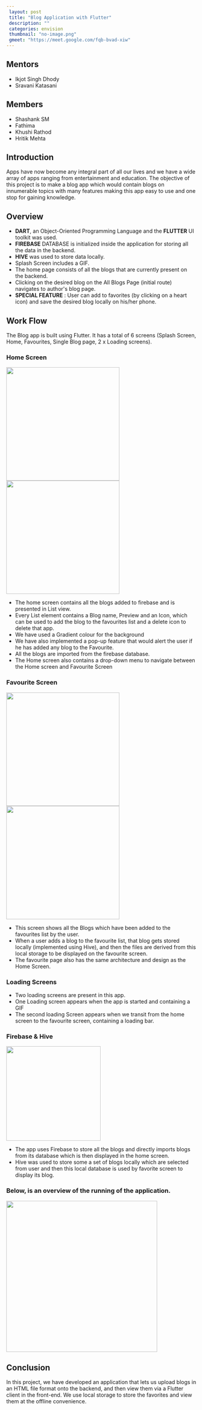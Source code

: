 ```yaml
---
 layout: post
 title: "Blog Application with Flutter"
 description: ""
 categories: envision
 thumbnail: "no-image.png"
 gmeet: "https://meet.google.com/fqb-bvad-xiw"
---
```


## Mentors
 - Ikjot Singh Dhody   
 - Sravani Katasani
## Members
 - Shashank SM
 - Fathima 
 - Khushi Rathod
 - Hritik Mehta

## Introduction

Apps have now become any integral part of all our lives and we have a wide array of apps ranging from entertainment and education. The objective of this project is to make a blog app which would contain blogs on innumerable topics with many features making this app easy to use and one stop for gaining knowledge.

## Overview

- **DART**, an Object-Oriented Programming Language and the **FLUTTER** UI toolkit was used.
- **FIREBASE** DATABASE is initialized inside the application for storing all the data in the backend.
- **HIVE** was used to store data locally.
- Splash Screen includes a GIF.
- The home page consists of all the blogs that are currently present on the backend.
- Clicking on the desired blog on the All Blogs Page (initial route) navigates to author&#39;s blog page.
- **SPECIAL FEATURE** : User can add to favorites (by clicking on a heart icon) and save the desired blog locally on his/her phone.

## Work Flow

The Blog app is built using Flutter. It has a total of 6 screens (Splash Screen, Home, Favourites, Single Blog page, 2 x Loading screens).

### Home Screen
<img src = "https://raw.githubusercontent.com/ikjot-2605/blog-app/master/screenshots/all_blogs_page.jpeg?token=ANF347M322Y4NHZAATLUWL3AXPNJO" height = "300">
<img src = "https://raw.githubusercontent.com/ikjot-2605/blog-app/master/screenshots/add_to_favorites.jpeg?token=ANF347OGS4LZ6UOVEB4XSTTAXPOBO" height = "300">

- The home screen contains all the blogs added to firebase and is presented in List view.
- Every List element contains a Blog name, Preview and an Icon, which can be used to add the blog to the favourites list and a delete icon to delete that app.
- We have used a Gradient colour for the background
- We have also implemented a pop-up feature that would alert the user if he has added any blog to the Favourite.
- All the blogs are imported from the firebase database.
- The Home screen also contains a drop-down menu to navigate between the Home screen and Favourite Screen

### Favourite Screen
<img src = "https://raw.githubusercontent.com/ikjot-2605/blog-app/master/screenshots/favorites_page.jpeg?token=ANF347PQDJ3WHNIK3BWRJN3AXPOD6" height = "300">
<img src = "https://raw.githubusercontent.com/ikjot-2605/blog-app/master/screenshots/remove_from_favorites_page.jpeg?token=ANF347P5QJWDOMPE7S7E6KLAXPOEW" height = "300">

- This screen shows all the Blogs which have been added to the favourites list by the user.
- When a user adds a blog to the favourite list, that blog gets stored locally (implemented using Hive), and then the files are derived from this local storage to be displayed on the favourite screen.
- The favourite page also has the same architecture and design as the Home Screen.

### Loading Screens

- Two loading screens are present in this app.
- One Loading screen appears when the app is started and containing a GIF
- The second loading Screen appears when we transit from the home screen to the favourite screen, containing a loading bar.

### Firebase &amp; Hive
<img src = "https://raw.githubusercontent.com/ikjot-2605/blog-app/master/screenshots/firebase.png?token=ANF347MSPICQFWU3D3CQPC3AXPONI" height = "250">

- The app uses Firebase to store all the blogs and directly imports blogs from its database which is then displayed in the home screen.
- Hive was used to store some a set of blogs locally which are selected from user and then this local database is used by favorite screen to display its blog.

### Below, is an overview of the running of the application.

<img src = "https://raw.githubusercontent.com/ikjot-2605/blog-app/master/screenshots/runthrough_final.gif?token=ANF347KGQH2VJIHHHEUTNETAXPPJQ" height = "400">

## Conclusion

In this project, we have developed an application that lets us upload blogs in an HTML file format onto the backend, and then view them via a Flutter client in the front-end. We use local storage to store the favorites and view them at the offline convenience.
